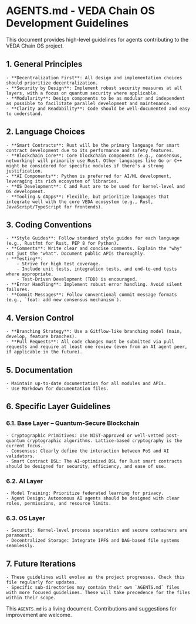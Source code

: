 # AGENTS.md - VEDA Chain OS Development Guidelines

This document provides high-level guidelines for agents contributing to the VEDA Chain OS project.

## 1. General Principles
    - **Decentralization First**: All design and implementation choices should prioritize decentralization.
    - **Security by Design**: Implement robust security measures at all layers, with a focus on quantum security where applicable.
    - **Modularity**: Design components to be as modular and independent as possible to facilitate parallel development and maintenance.
    - **Clarity and Readability**: Code should be well-documented and easy to understand.

## 2. Language Choices
    - **Smart Contracts**: Rust will be the primary language for smart contract development due to its performance and safety features.
    - **Blockchain Core**: Core blockchain components (e.g., consensus, networking) will primarily use Rust. Other languages like Go or C++ might be considered for specific modules if there's a strong justification.
    - **AI Components**: Python is preferred for AI/ML development, leveraging its rich ecosystem of libraries.
    - **OS Development**: C and Rust are to be used for kernel-level and OS development.
    - **Tooling & dApps**: Flexible, but prioritize languages that integrate well with the core VEDA ecosystem (e.g., Rust, JavaScript/TypeScript for frontends).

## 3. Coding Conventions
    - **Style Guides**: Follow standard style guides for each language (e.g., Rustfmt for Rust, PEP 8 for Python).
    - **Comments**: Write clear and concise comments. Explain the "why" not just the "what". Document public APIs thoroughly.
    - **Testing**:
        - Strive for high test coverage.
        - Include unit tests, integration tests, and end-to-end tests where appropriate.
        - Test-Driven Development (TDD) is encouraged.
    - **Error Handling**: Implement robust error handling. Avoid silent failures.
    - **Commit Messages**: Follow conventional commit message formats (e.g., `feat: add new consensus mechanism`).

## 4. Version Control
    - **Branching Strategy**: Use a Gitflow-like branching model (main, develop, feature branches).
    - **Pull Requests**: All code changes must be submitted via pull requests and require at least one review (even from an AI agent peer, if applicable in the future).

## 5. Documentation
    - Maintain up-to-date documentation for all modules and APIs.
    - Use Markdown for documentation files.

## 6. Specific Layer Guidelines

### 6.1. Base Layer – Quantum-Secure Blockchain
    - Cryptographic Primitives: Use NIST-approved or well-vetted post-quantum cryptographic algorithms. Lattice-based cryptography is the current focus.
    - Consensus: Clearly define the interaction between PoS and AI validators.
    - Smart Contract DSL: The AI-optimized DSL for Rust smart contracts should be designed for security, efficiency, and ease of use.

### 6.2. AI Layer
    - Model Training: Prioritize federated learning for privacy.
    - Agent Design: Autonomous AI agents should be designed with clear roles, permissions, and resource limits.

### 6.3. OS Layer
    - Security: Kernel-level process separation and secure containers are paramount.
    - Decentralized Storage: Integrate IPFS and DAG-based file systems seamlessly.

## 7. Future Iterations
    - These guidelines will evolve as the project progresses. Check this file regularly for updates.
    - Specific sub-directories may contain their own `AGENTS.md` files with more focused guidelines. These will take precedence for the files within their scope.

This `AGENTS.md` is a living document. Contributions and suggestions for improvement are welcome.
